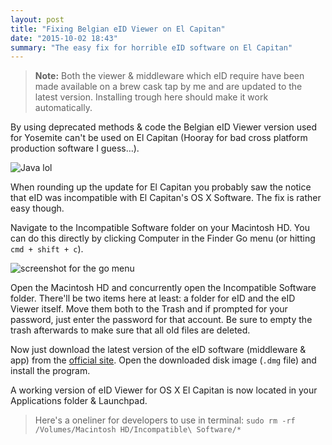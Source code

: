 ```yaml
---
layout: post
title: "Fixing Belgian eID Viewer on El Capitan"
date: "2015-10-02 18:43"
summary: "The easy fix for horrible eID software on El Capitan"
---
```


> __Note:__ Both the viewer & middleware which eID require have been made available on a brew cask tap by me and are updated to the latest version. Installing trough here should make it work automatically.

By using deprecated methods & code the Belgian eID Viewer version used for Yosemite can't be used on El Capitan (Hooray for bad cross platform production software I guess…).

![Java lol](https://imgur.com/PnLTq6I.png)

When rounding up the update for El Capitan you probably saw the notice that eID was incompatible with El Capitan's OS X Software. The fix is rather easy though.

Navigate to the Incompatible Software folder on your Macintosh HD. You can do this directly by clicking Computer in the Finder Go menu (or hitting `cmd + shift + c`).

![screenshot for the go menu](https://res.cloudinary.com/thibault-maekelbergh/image/upload/c_scale,w_326/v1443804003/eID%20Capitan/Screen_Shot_2015-10-02_at_18.35.15.png)

Open the Macintosh HD and concurrently open the Incompatible Software folder. There'll be two items here at least: a folder for eID and the eID Viewer itself.
Move them both to the Trash and if prompted for your password, just enter the password for that account. Be sure to empty the trash afterwards to make sure that all old files are deleted.

Now just download the latest version of the eID software (middleware & app) from the [official site](https://eid.belgium.be/nl/je_eid_gebruiken/de_eid-middleware_installeren/mac/). Open the downloaded disk image (`.dmg` file) and install the program.

A working version of eID Viewer for OS X El Capitan is now located in your Applications folder & Launchpad.

> Here's a oneliner for developers to use in terminal: `sudo rm -rf /Volumes/Macintosh HD/Incompatible\ Software/*`
